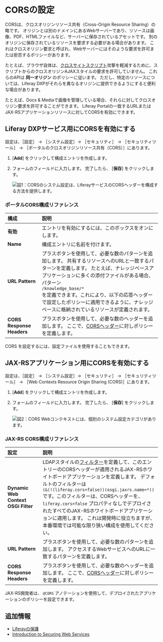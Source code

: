 # CORSの設定

CORSは、クロスオリジンリソース共有（Cross-Origin Resource Sharing）の略です。 オリジンとは別のドメインにあるWebサーバーであり、リソースは画像、PDF、HTMLファイルなど、サーバーに保存されているアセットです。 別のオリジンに保存されているリソースを要求する必要がある場合があります。 これはクロスオリジン要求と呼ばれ、Webサーバーにはそのような要求を許可または拒否するポリシーがあります。

たとえば、ブラウザ自体は、[クロスサイトスクリプト](https://en.wikipedia.org/wiki/Cross-site_scripting)攻撃を軽減するために、スクリプトからのクロスオリジンAJAXスタイルの要求を許可していません。 これらのAPIは **同一オリジン** のポリシーに従います。 ただし、特定のリソースについては、Liferay DXPがそれらを異なるオリジンに提供できるようにすると便利な場合があります。

たとえば、Docs & Mediaで画像を管理している場合、それらに対してクロスオリジン要求を許可することができます。 Liferay Portalの一致するURLまたはJAX-RSアプリケーションリソースに対してCORSを有効にできます。

<a name="enabling-cors-for-liferay-dxp-services" />

## Liferay DXPサービス用にCORSを有効にする

設定は、［設定］ &rarr; ［システム設定］&rarr; ［セキュリティ］ &rarr; ［セキュリティツール］ &rarr; ［ポータルのクロスオリジンリソース共有（CORS）］にあります。

1. [**Add**] をクリックして構成エントリを作成します。

2.  フォームのフィールドに入力します。 完了したら、 [**保存**] をクリックします。

    ![図1：CORSのシステム設定は、LiferayサービスのCORSヘッダーを構成する方法を提供します。](./setting-up-cors/images/01.png)

### ポータルCORS構成リファレンス

| 構成                        | 説明                                                                                                                                                                                                                |
| :--- | :--- |
| **有効** | エントリを有効にするには、このボックスをオンにします。                                                                                                                                                                                       |
| **Name** | 構成エントリに名前を付けます。                                                                                                                                                                                                   |
| **URL Pattern** | プラスボタンを使用して、必要な数のパターンを追加します。 共有するリソースへのURLと一致するパターンを定義します。 たとえば、ナレッジベースアプリケーションに多くの添付ファイルがある場合、パターン<br> `/knowledge_base/*` <br>を定義できます。これにより、以下の応答ヘッダーで設定したポリシーに適用できるように、ナレッジベースに格納されているリソースが定義されます。 |
| **CORS Response Headers** | プラスボタンを使用して、必要な数のヘッダーを追加します。 ここで、[CORSヘッダー](https://developer.mozilla.org/en-US/docs/Web/HTTP/Headers#CORS)に対しポリシーを定義します。                                                                                         |
CORS を設定するには、設定ファイルを使用することもできます。

<a name="enabling-cors-for-jax-rs-applications" />

## JAX-RSアプリケーション用にCORSを有効にする

設定は、［設定］ &rarr; ［システム設定］&rarr; ［セキュリティ］ &rarr; ［セキュリティツール］ &rarr; ［Web Contexts Resource Origin Sharing (CORS)］にあります。

1. [**Add**] をクリックして構成エントリを作成します。

2.  フォームのフィールドに入力します。 完了したら、 [**保存**] をクリックします。

    ![図2：CORS Webコンテキストには、個別のシステム設定カテゴリがあります。](./setting-up-cors/images/02.png)

### JAX-RS CORS構成リファレンス

| 設定                                  | 説明                                                                                                                                                                                                                                                                                                                                                                            |
| :--- | :--- |
| **Dynamic Web Context OSGi Filter** | LDAPスタイルの[フィルター](https://osgi.org/specification/osgi.cmpn/7.0.0/service.http.whiteboard.html)を定義して、このエントリーのCORSヘッダーが適用されるJAX-RSホワイトボードアプリケーションを定義します。 デフォルトのフィルターは<br> `(&(!(liferay.cors=false))(osgi.jaxrs.name=*))` <br>です。このフィルターは、CORSヘッダーを、`liferay.cors=false` プロパティなしでデプロイされたすべてのJAX-RSホワイトボードアプリケーションに適用します。 これは開発時に役立ちますが、本番環境では可能な限り狭い構成を使用してください。 |
| **URL Pattern** | プラスボタンを使用して、必要な数のパターンを追加します。 アクセスするWebサービスへのURLに一致するパターンを定義します。                                                                                                                                                                                                                                                                                                               |
| **CORS Response Headers** | プラスボタンを使用して、必要な数のヘッダーを追加します。 ここで、[CORSヘッダー](https://developer.mozilla.org/en-US/docs/Web/HTTP/Headers#CORS)に対しポリシーを定義します。                                                                                                                                                                                                                                                     |
JAX-RS開発者は、 `@CORS` アノテーションを使用して、デプロイされたアプリケーションのポリシーを設定できます。

<a name="additional-information" />

## 追加情報

* [Liferayの保護](../../securing-liferay.md)
* [Introduction to Securing Web Services](../securing-web-services.md)
